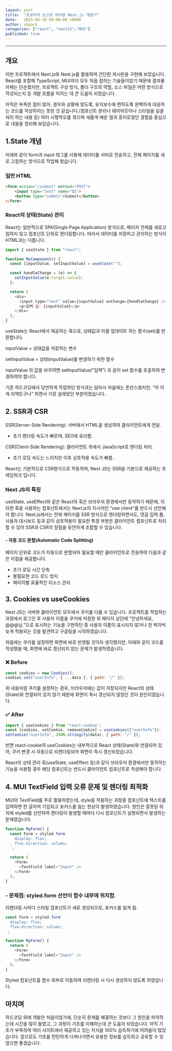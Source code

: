 ```yaml
---
layout: post
title:  "초보자의 눈으로 바라본 Next.js 개발기"
date:   2025-04-10 09:00:00 +0900
author: shpark
categories: ["react", "nextJS","MUI"]
published: true
---
```

<hr/>

## 개요
이번 프로젝트에서 Next.js와 Nest.js를 활용하여 간단한 게시판을 구현해 보았습니다.
React를 포함해 TypeScript, MUI까지 모두 처음 접하는 기술들이었기 때문에 결과물 자체는 단순했지만, 프로젝트 구성 방식, 폴더 구조의 역할, 소스 파일은 어떤 방식으로 작성되는지 등 개발 흐름을 익히는 데 큰 도움이 되었습니다.

아직은 부족한 점이 많아, 경우와 상황에 맞도록, 유지보수에 편하도록 완벽하게 대응하는 코드를 작성하지는 못한 것 같습니다.(컴포넌트 분리나 레이아웃이나 스타일을 일괄처리 하는 내용 등)
여러 시행착오를 겪으며 새롭게 배운 점과 흥미로웠던 경험을 중심으로 내용을 정리해 보았습니다.

## 1.State 개념
아래와 같이 form과 input 태그를 사용해 데이터를 서버로 전송하고, 전체 페이지를 새로 고침하는 방식으로 작업해 왔습니다.
### 일반 HTML
```html
<form action="/submit" method="POST">
    <input type="text" name="Q1">
    <button type="submit">Submit</button>
</form>
```
### React의 상태(State) 관리
React는 일반적으로 SPA(Single Page Application) 방식으로, 페이지 전체를 새로고침하지 않고 컴포넌트 단위로 렌더링합니다.
따라서 데이터를 저장하고 관리하는 방식이 HTML과는 다릅니다.
```javascript
import { useState } from "react";

function MyComponent() {
  const [inputValue, setInputValue] = useState("");

  const handleChange = (e) => {
    setInputValue(e.target.value);
  };

  return (
    <div>
      <input type="text" value={inputValue} onChange={handleChange} />
      <p>입력 값: {inputValue}</p>
    </div>
  );
}
```
useState는 React에서 제공하는 훅으로, 상태값과 이를 업데이트 하는 함수(set)를 반환합니다.

inputValue = 상태값을 저장하는 변수

setInputValue = 상태(inputValue)를 변경하기 위한 함수

inputValue 의 값을 바꾸려면 setInputValue(”입력”) 과 같이 set 함수를 호출하여 변경하여야 합니다.


기존 하드코딩에서 당연하게 작업하던 방식과는 달라서 처음에는 혼란스웠지만, “아 이게 리액트구나” 하면서 가장 설레었던 부분이였습니다.

## 2. SSR과 CSR
SSR(Server-Side Rendering): 서버에서 HTML을 생성하여 클라이언트에게 전달.
- 초기 렌더링 속도가 빠르며, SEO에 유리함.

CSR(Client-Side Rendering): 클라이언트 측에서 JavaScript로 렌더링 처리.
- 초기 로딩 속도는 느리지만 이후 상호작용 속도가 빠름.

React는 기본적으로 CSR방식으로 작동하며, Next JS는 SSR을 기본으로 제공하는 프레임워크 입니다.

### Next JS의 특징
useState, useEffect와 같은 React의 훅은 브라우저 환경에서만 동작하기 때문에, 이러한 훅을 사용하는 컴포넌트에서는 Next.js의 지시어인 "use client"를 반드시 선언해야 합니다.
Next.js에서는 전체 페이지를 SSR 방식으로 렌더링하면서도, 댓글 입력 폼, 사용자 대시보드 등과 같이 상호작용이 필요한 특정 부분은 클라이언트 컴포넌트로 처리할 수 있어 SSR과 CSR의 장점을 유연하게 조합할 수 있습니다.

#### - 자동 코드 분할(Automatic Code Splitting)
페이지 단위로 코드가 자동으로 분할되어 필요할 때만 클라이언트로 전송하여 다음과 같은 이점을 제공합니다.
- 초기 로딩 시간 단축
- 불필요한 코드 로드 방지
- 페이지별 효율적인 리소스 관리

## 3. Cookies vs useCookies
Next JS는 서버와 클라이언트 모두에서 쿠키를 다룰 수 있습니다.
프로젝트를 작업하는 과정에서 로그인 후 사용자 이름을 쿠키에 저장한 뒤 페이지 상단에 “안녕하세요, @@@님.”으로 표시하는 기능을 구현하던 중
사용자 이름이 표시되지 않거나 한 박자씩 늦게 적용되는 것을 발견하고 구글링을 시작하였습니다.

처음에는 쿠키를 설정하면 화면에 바로 반영될 것이라 생각했지만, 아래와 같이 코드를 작성했을 때, 화면에 바로 갱신되지 않는 문제가 발생하였습니다.
### ❌ Before
```javascript
const cookies = new Cookies();
cookies.set("userInfo", { ...data }, { path: "/" });
```
위 내용처럼 쿠키를 설정하는 경우, 브라우저에는 값이 저장되지만 React의 상태(State)와 연결되어 있지 않기 때문에 화면이 즉시 갱신되지 않았던 것이 원인이였습니다. 

### ✅ After
```javascript
import { useCookies } from "react-cookie";
const [cookies, setCookie, removeCookie] = useCookies(["userInfo"]);
setCookie("userInfo", JSON.stringify(data), { path: "/" });
```
반면 react-cookie의 useCookies는 내부적으로 React 상태(State)와 연결되어 있어, 쿠키 변경 시 자동으로 리렌더링되어 화면이 즉시 갱신되었습니다.

React의 상태 관리 훅(useState, useEffect 등)과 같이 브라우저 환경에서만 동작하는 기능을 사용할 경우 해당 컴포넌트는 반드시 클라이언트 컴포넌트로 작성해야 합니다.

## 4. MUI TextField 입력 오류 문제 및 렌더링 최적화
MUI의 TextField를 주로 활용하였는데, style을 적용하는 과정중 컴포넌트에 텍스트를 입력하면 한 글자씩 기입되고 포커스를 잃는 현상이 발생하였습니다.
원인은 잘못된 위치에 styled를 선언하여 렌더링이 발생할 때마다 다시 컴포넌트가 실행되면서 발생하는 문제였습니다.

```javascript
function MyForm() {
  const Form = styled.form`
    display: flex;
    flex-direction: column;
  `;

  return (
    <Form>
      <TextField label="Input" />
    </Form>
  );
}
```
### - 문제점: styled.form 선언이 함수 내부에 위치함.
리렌더링 시마다 스타일 컴포넌트가 새로 생성되므로, 포커스를 잃게 됨.

```javascript
const Form = styled.form`
  display: flex;
  flex-direction: column;
`;

function MyForm() {
  return (
    <Form>
      <TextField label="Input" />
    </Form>
  );
}
```
Styled 컴포넌트를 함수 외부로 이동하여 리렌더링 시 다시 생성하지 않도록 하였습니다.

## 마치며
하드코딩 외에 개발은 처음이었기에, 단순히 문제를 해결하는 것보다 그 원인을 파악하는데 시간을 많이 들였고, 그 과정이 기초를 이해하는데 큰 도움이 되었습니다.
아직 기초가 부족하여 여러 사이트에서 제공하고 있는 지식을 100% 습득하기에 어려움이 많았습니다. 앞으로도 기초를 탄탄하게 다져나가면서 유용한 정보를 습득하고 공유할 수 있었으면 좋겠습니다.
